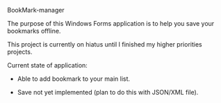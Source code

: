 BookMark-manager

The purpose of this Windows Forms application is to help you save your bookmarks offline.

This project is currently on hiatus until I finished my higher priorities projects.

Current state of application:
+ Able to add bookmark to your main list.
- Save not yet implemented (plan to do this with JSON/XML file).
